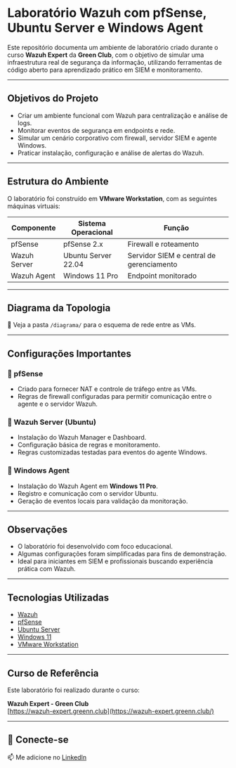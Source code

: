 # Laboratório Wazuh com pfSense, Ubuntu Server e Windows Agent

Este repositório documenta um ambiente de laboratório criado durante o curso **Wazuh Expert** da **Green Club**, com o objetivo de simular uma infraestrutura real de segurança da informação, utilizando ferramentas de código aberto para aprendizado prático em SIEM e monitoramento.

---

## Objetivos do Projeto

- Criar um ambiente funcional com Wazuh para centralização e análise de logs.
- Monitorar eventos de segurança em endpoints e rede.
- Simular um cenário corporativo com firewall, servidor SIEM e agente Windows.
- Praticar instalação, configuração e análise de alertas do Wazuh.

---

## Estrutura do Ambiente

O laboratório foi construído em **VMware Workstation**, com as seguintes máquinas virtuais:

| Componente     | Sistema Operacional    | Função                                    |
|----------------|------------------------|-------------------------------------------|
| pfSense        | pfSense 2.x            | Firewall e roteamento                     |
| Wazuh Server   | Ubuntu Server 22.04    | Servidor SIEM e central de gerenciamento  |
| Wazuh Agent    | Windows 11 Pro         | Endpoint monitorado                       |

---

## Diagrama da Topologia

📁 Veja a pasta `/diagrama/` para o esquema de rede entre as VMs.

---

##  Configurações Importantes

### 🔸 pfSense
- Criado para fornecer NAT e controle de tráfego entre as VMs.
- Regras de firewall configuradas para permitir comunicação entre o agente e o servidor Wazuh.

### 🔸 Wazuh Server (Ubuntu)
- Instalação do Wazuh Manager e Dashboard.
- Configuração básica de regras e monitoramento.
- Regras customizadas testadas para eventos do agente Windows.

### 🔸 Windows Agent
- Instalação do Wazuh Agent em **Windows 11 Pro**.
- Registro e comunicação com o servidor Ubuntu.
- Geração de eventos locais para validação da monitoração.

---

## Observações

- O laboratório foi desenvolvido com foco educacional.
- Algumas configurações foram simplificadas para fins de demonstração.
- Ideal para iniciantes em SIEM e profissionais buscando experiência prática com Wazuh.

---

## Tecnologias Utilizadas

- [Wazuh](https://wazuh.com/)
- [pfSense](https://www.pfsense.org/)
- [Ubuntu Server](https://ubuntu.com/)
- [Windows 11](https://www.microsoft.com/)
- [VMware Workstation](https://www.vmware.com/products/desktop-hypervisor/workstation-and-fusion)

---

## Curso de Referência

Este laboratório foi realizado durante o curso:

**Wazuh Expert - Green Club**  
[https://wazuh-expert.greenn.club](https://wazuh-expert.greenn.club/)

---

## 🤝 Conecte-se

📫 Me adicione no [LinkedIn](https://www.linkedin.com/in/juliorodrigop/)
